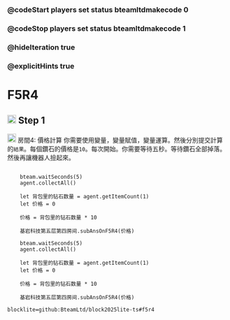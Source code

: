 ### @codeStart players set status bteamltdmakecode 0
### @codeStop players set status bteamltdmakecode 1

### @hideIteration true
### @explicitHints true

# F5R4

## <img src="https://blocklite.20240806.xyz/tw/1/f5r4" width="20" height="20"> Step 1
<img src="https://blocklite.20240806.xyz/tw/1/f5r4" width="20" height="20"> 房間4: 價格計算
    你需要使用變量，變量賦值，變量運算。然後分別提交計算的``結果``。每個鑽石的價格是``10``。每次開始。你需要等待五秒。等待鑽石全部掉落。然後再讓機器人撿起來。

```ghost
    
    bteam.waitSeconds(5)
    agent.collectAll()

    let 背包里的钻石数量 = agent.getItemCount(1)
    let 价格 = 0
    
    价格 = 背包里的钻石数量 * 10
 
    基岩科技第五层第四房间.subAnsOnF5R4(价格)
```
```template
    bteam.waitSeconds(5)
    agent.collectAll()

    let 背包里的钻石数量 = agent.getItemCount(1)
    let 价格 = 0
    
    价格 = 背包里的钻石数量 * 10
 
    基岩科技第五层第四房间.subAnsOnF5R4(价格)
```

```package
blocklite=github:BteamLtd/block2025lite-ts#f5r4
``` 